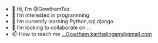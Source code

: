 - 👋 Hi, I’m @GowthamTaz
- 👀 I’m interested in programming
- 🌱 I’m currently learning Python,sql,django.
- 💞️ I’m looking to collaborate on ...
- 📫 How to reach me ...Gowtham.karthalingam@gmail.com

<!---
GowthamTaz/GowthamTaz is a ✨ special ✨ repository because its `README.md` (this file) appears on your GitHub profile.
You can click the Preview link to take a look at your changes.
--->
